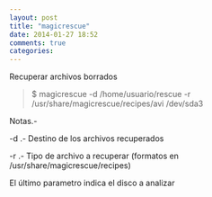 ```yaml
---
layout: post
title: "magicrescue"
date: 2014-01-27 18:52
comments: true
categories: 
---
```

Recuperar archivos borrados

>$ magicrescue -d /home/usuario/rescue -r /usr/share/magicrescue/recipes/avi /dev/sda3

Notas.-

-d .- Destino de los archivos recuperados

-r  .- Tipo de archivo a recuperar (formatos en /usr/share/magicrescue/recipes)

El último parametro indica el disco a analizar

